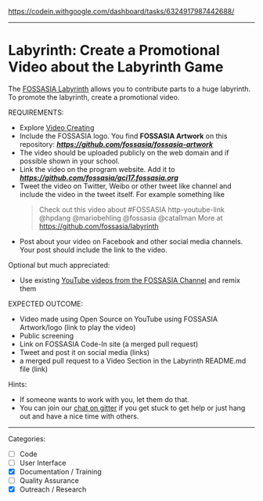 https://codein.withgoogle.com/dashboard/tasks/6324917987442688/

---

# Labyrinth: Create a Promotional Video about the Labyrinth Game

The [FOSSASIA Labyrinth](https://github.com/fossasia/labyrinth/) allows you to contribute parts to a huge labyrinth.
To promote the labyrinth, create a promotional video.

REQUIREMENTS:

- Explore [Video Creating](https://en.wikipedia.org/wiki/List_of_video_editing_software#Free_and_open-source)
- Include the FOSSASIA logo. You find **FOSSASIA Artwork** on this repository: ***https://github.com/fossasia/fossasia-artwork***
- The video should be uploaded publicly on the web domain and if possible shown in your school.
- Link the video on the program website. Add it to ***https://github.com/fossasia/gci17.fossasia.org***
- Tweet the video on Twitter, Weibo or other tweet like channel and include the video in the tweet itself. For example something like 
  > Check out this video about #FOSSASIA http-youtube-link @hpdang @mariobehling @fossasia @catallman More at https://github.com/fossasia/labyrinth
- Post about your video on Facebook and other social media channels. Your post should include the link to the video.

Optional but much appreciated:
- Use existing [YouTube videos from the FOSSASIA Channel](https://youtube.com/fossasiaorg) and remix them


EXPECTED OUTCOME:

- Video made using Open Source on YouTube using FOSSASIA Artwork/logo (link to play the video)
- Public screening 
- Link on FOSSASIA Code-In site (a merged pull request)
- Tweet and post it on social media (links)
- a merged pull request to a Video Section in the Labyrinth README.md file (link)

Hints:
- If someone wants to work with you, let them do that.
- You can join our [chat on gitter](https://gitter.im/fossasia/labyrinth) if you get stuck to get help or just hang out and have a nice time with others.

---

Categories:
- [ ] Code
- [ ] User Interface
- [x] Documentation / Training
- [ ] Quality Assurance
- [x] Outreach / Research
